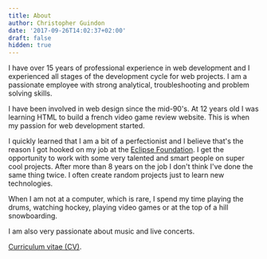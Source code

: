 ```yaml
---
title: About
author: Christopher Guindon
date: '2017-09-26T14:02:37+02:00'
draft: false
hidden: true
---
```

I have over 15 years of professional experience in web development and I experienced all stages of the development cycle for web projects. I am a passionate employee with strong analytical, troubleshooting and problem solving skills.

I have been involved in web design since the mid-90's. At 12 years old I was learning HTML to build a french video game review website. This is when my passion for web development started.

I quickly learned that I am a bit of a perfectionist and I believe that's the reason I got hooked on my job at the [Eclipse Foundation](https://www.eclipse.org/org/foundation/staff.php). I get the opportunity to work with some very talented and smart people on super cool projects. After more than 8 years on the job I don't think I've done the same thing twice. I often create random projects just to learn new technologies.

When I am not at a computer, which is rare, I spend my time playing the drums, watching hockey, playing video games or at the top of a hill snowboarding.

I am also very passionate about music and live concerts.

[Curriculum vitae (CV)](/uploads/christopher-guindon-resume.pdf).
